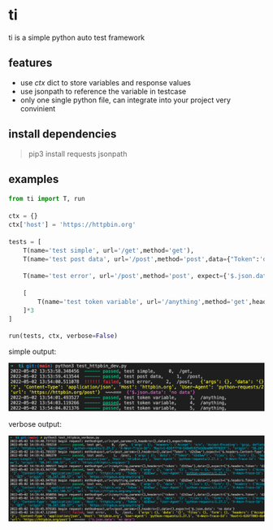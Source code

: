 # ti
ti is a simple python auto test framework

## features

* use *ctx* dict to store variables and response values
* use jsonpath to reference the variable in testcase
* only one single python file, can integrate into your project very convinient

## install dependencies

> pip3 install requests jsonpath

## examples

```python
from ti import T, run

ctx = {}
ctx['host'] = 'https://httpbin.org'

tests = [
    T(name='test simple', url='/get',method='get'),
    T(name='test post data', url='/post',method='post',data={"Token":'d2d3ww'}, expect={'$.headers.Content-Type': 'application/json','$.json.Token':'d2d3ww'},ctx={'login_token':'$.json.Token'},

    T(name='test error', url='/post',method='post', expect={'$.json.data':'no data'}),

    [
        T(name='test token variable', url='/anything',method='get',headers={'token':'$.login_token'},expect={'$.headers.Token':'d2d3ww'}),
    ]*3
]

run(tests, ctx, verbose=False)
```

simple output:

![output](output.png)

verbose output:

![output2](output2.png)